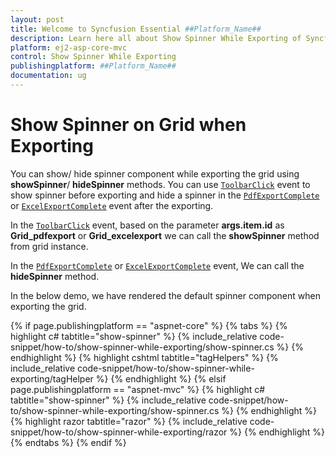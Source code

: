 ```yaml
---
layout: post
title: Welcome to Syncfusion Essential ##Platform_Name##
description: Learn here all about Show Spinner While Exporting of Syncfusion Essential ##Platform_Name## widgets based on HTML5 and jQuery.
platform: ej2-asp-core-mvc
control: Show Spinner While Exporting
publishingplatform: ##Platform_Name##
documentation: ug
---
```



# Show Spinner on Grid when Exporting

You can show/ hide spinner component while exporting the grid using **showSpinner**/ **hideSpinner** methods. You can use [`ToolbarClick`](https://help.syncfusion.com/cr/aspnetcore-js2/Syncfusion.EJ2.Grids.Grid.html#Syncfusion_EJ2_Grids_Grid_ToolbarClick) event to show spinner before exporting and hide a spinner in the [`PdfExportComplete`](https://help.syncfusion.com/cr/aspnetcore-js2/Syncfusion.EJ2.Grids.Grid.html#Syncfusion_EJ2_Grids_Grid_PdfExportComplete) or [`ExcelExportComplete`](https://help.syncfusion.com/cr/aspnetcore-js2/Syncfusion.EJ2.Grids.Grid.html#Syncfusion_EJ2_Grids_Grid_ExcelExportComplete) event after the exporting.

In the [`ToolbarClick`](https://help.syncfusion.com/cr/aspnetcore-js2/Syncfusion.EJ2.Grids.Grid.html#Syncfusion_EJ2_Grids_Grid_ToolbarClick) event, based on the parameter **args.item.id** as **Grid_pdfexport** or **Grid_excelexport** we can call the **showSpinner** method from grid instance.

In the [`PdfExportComplete`](https://help.syncfusion.com/cr/aspnetcore-js2/Syncfusion.EJ2.Grids.Grid.html#Syncfusion_EJ2_Grids_Grid_PdfExportComplete) or [`ExcelExportComplete`](https://help.syncfusion.com/cr/aspnetcore-js2/Syncfusion.EJ2.Grids.Grid.html#Syncfusion_EJ2_Grids_Grid_ExcelExportComplete) event, We can call the **hideSpinner** method.

In the below demo, we have rendered the default spinner component when exporting the grid.

{% if page.publishingplatform == "aspnet-core" %}
{% tabs %}
{% highlight c# tabtitle="show-spinner" %}
{% include_relative code-snippet/how-to/show-spinner-while-exporting/show-spinner.cs %}
{% endhighlight %}
{% highlight cshtml tabtitle="tagHelpers" %}
{% include_relative code-snippet/how-to/show-spinner-while-exporting/tagHelper %}
{% endhighlight %}
{% elsif page.publishingplatform == "aspnet-mvc" %}
{% highlight c# tabtitle="show-spinner" %}
{% include_relative code-snippet/how-to/show-spinner-while-exporting/show-spinner.cs %}
{% endhighlight %}
{% highlight razor tabtitle="razor" %}
{% include_relative code-snippet/how-to/show-spinner-while-exporting/razor %}
{% endhighlight %}
{% endtabs %}
{% endif %}

